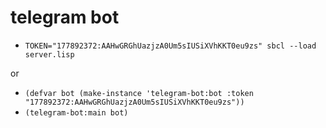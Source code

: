 # telegram bot

* `TOKEN="177892372:AAHwGRGhUazjzA0Um5sIUSiXVhKKT0eu9zs" sbcl --load server.lisp`

or

* `(defvar bot (make-instance 'telegram-bot:bot :token "177892372:AAHwGRGhUazjzA0Um5sIUSiXVhKKT0eu9zs"))`
* `(telegram-bot:main bot)`
